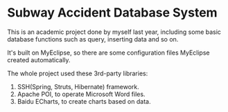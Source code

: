 # Subway Accident Database System

This is an academic project done by myself last year, including some basic database functions such as query, inserting data and so on.

It's built on MyEclipse, so there are some configuration files MyEclipse created automatically.

The whole project used these 3rd-party libraries:

1. SSH(Spring, Struts, Hibernate) framework.
2. Apache POI, to operate Microsoft Word files.
3. Baidu ECharts, to create charts based on data.